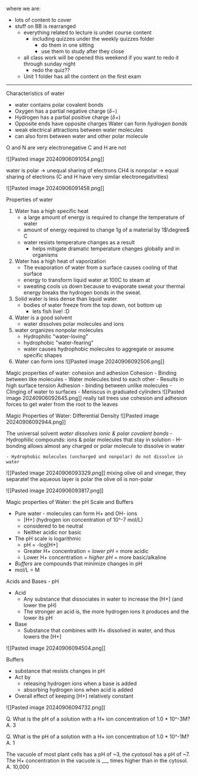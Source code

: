 where we are:
- lots of content to cover
- stuff on BB is rearranged
	- everything related to lecture is under course content
		- including quizzes under the weekly quizzes folder
			- do them in one sitting
			- use them to study after they close
	- all class work will be opened this weekend if you want to redo it through sunday night
		- redo the quiz??
	- Unit 1 folder has all the content on the first exam
-------------
Characteristics of water
- water contains polar covalent bonds
- Oxygen has a partial negative charge ($\delta -$)
- Hydrogen has a partial positive charge ($\delta +$)
- Opposite ends have opposite charges
Water can form *hydrogen bonds*
- weak electrical attractions between water molecules
- can also form between water and other polar molecule

O and N are very electronegative
C and H are not

![[Pasted image 20240906091054.png]]

water is polar -> unequal sharing of electrons
CH4 is nonpolar -> equal sharing of electrons (C and H have very similar electronegativities)

![[Pasted image 20240906091458.png]]

Properties of water
1. Water has a high specific heat
	- a large amount of energy is required to change the temperature of water
	- amount of energy required to change 1g of a material by 1$\degree$ C
	- water resists temperature changes as a result
		- helps mitigate dramatic temperature changes globally and in organisms
2. Water has a high heat of vaporization
	- The evaporation of water from a surface causes cooling of that surface
	- energy to transform liquid water at 100C to steam at
	- sweating cools us down because to evaporate sweat your thermal energy breaks the hydrogen bonds in the sweat.
3. Solid water is less dense than liquid water
	- bodies of water freeze from the top down, not bottom up
		- lets fish live! :D
4. Water is a good solvent
	- water dissolves polar molecules and ions
5. water organizes nonpolar molecules
	* Hydrophilic "water-loving"
	* hydrophobic "water-fearing"
	* water causes hydrophobic molecules to aggregate or assume specific shapes
6. Water can form ions
	![[Pasted image 20240906092506.png]]

Magic properties of water: cohesion and adhesion
	Cohesion
		- Binding between like molecules
		- Water molecules bind to each other
		- Results in high surface tension
	Adhesion
		- binding between unlike molecules
		- Clinging of water to surfaces
		- Meniscus in graduated cylinders
	![[Pasted image 20240906092645.png]]
	really tall trees use cohesion and adhesion forces to get water from the root to the leaves

Magic Properties of Water: Differential Density
![[Pasted image 20240906092944.png]]

The universal solvent
	*water dissolves ionic & polar covalent bonds*
	- Hydrophilic compounds: ions & polar molecules that stay in solution
	- H-bonding allows almost any charged or polar molecule to dissolve in water

	- Hydrophobic molecules (uncharged and nonpolar) do not dissolve in water 

![[Pasted image 20240906093329.png]]
mixing olive oil and vinegar, they separate!
	the aqueous layer is polar
	the olive oil is non-polar

![[Pasted image 20240906093817.png]]

Magic properties of Water: the pH Scale and Buffers
- Pure water - molecules can form H+ and OH- ions
	- [H+] (hydrogen ion concentration of 10^-7 mol/L) 
	- considered to be neutral
	- Neither acidic nor basic
- The pH scale is logarithmic
	- pH = -log[H+]
	- Greater H+ concentration = *lower pH* = more acidic
	- Lower H+ concentration = *higher pH* = more basic/alkaline
- *Buffers* are compounds that minimize changes in pH
- mol/L = M

Acids and Bases - pH
- Acid
	- Any substance that dissociates in water to increase the [H+] (and lower the pH)
	- The stronger an  acid is, the more hydrogen ions it produces and the lower its pH
- Base
	- Substance that combines with H+ dissolved in water, and thus lowers the [H+]

![[Pasted image 20240906094504.png]]

Buffers
- substance that resists changes in pH
- Act by
	- releasing hydrogen ions when a base is added
	- absorbing hydrogen ions when acid is added
- Overall effect of keeping [H+] relatively constant

![[Pasted image 20240906094732.png]]

Q. What is the pH of a solution with a H+ ion concentration of 1.0 * 10^-3M?
A. 3

Q. What is the pH of a solution with a H+ ion concentration of 1.0 * 10^-1M?
A. 1

The vacuole of most plant cells has a pH of ~3, the cyotosol has a pH of ~7. The H+ concentration in the vacuole is ___ times higher than in the cytosol.
A. 10,000

